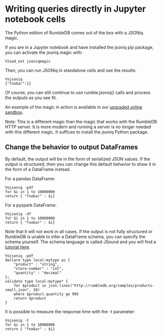# Writing queries directly in Jupyter notebook cells

The Python edition of RumbleDB comes out of the box with a JSONiq magic.&#x20;

If you are in a Jupyter notebook and have installed the jsoniq pip package, you can activate the jsoniq magic with:

```
%load_ext jsoniqmagic
```

Then, you can run JSONiq in standalone cells and see the results:

```
%%jsoniq
{"foobar":1} 
```

Of course, you can still continue to use rumble.jsoniq() calls and process the outputs as you see fit.

An example of the magic in action is available in our [upgraded online sandbox](https://colab.research.google.com/github/RumbleDB/rumble/blob/master/RumbleSandbox.ipynb).

Note: This is a different magic than the magic that works with the RumbleDB HTTP server. It is more modern and running a server is no longer needed with this different magic. It suffices to install the jsoniq Python package.&#x20;

## Change the behavior to output DataFrames

By default, the output will be in the form of serialized JSON values. If the output is structured, then you can change this default behavior to show it in the form of a DataFrame instead.

For a pandas DataFrame:

```notebook-python
%%jsoniq -pdf
for $i in 1 to 10000000
return { "foobar" : $i}
```

For a pyspark DataFrame:

```
%%jsoniq -df
for $i in 1 to 10000000
return { "foobar" : $i}
```

Note that it will not work in all cases. If the output is not fully structured or RumbleDB is unable to infer a DataFrame schema, you can specify the schema yourself. The schema language is called JSound and you will find a [tutorial here](https://github.com/ghislainfourny/jsound-tutorial).

```
%%jsoniq -pdf
declare type local:mytype as {
    "product" : "string",
    "store-number" : "int",
    "quantity" : "decimal"
};
validate type local:mytype* { 
    for $product in json-lines("http://rumbledb.org/samples/products-small.json", 10)
    where $product.quantity ge 995
    return $product
}
```

It is possible to measure the response time with the -t parameter:

```
%%jsoniq -t
for $i in 1 to 10000000
return { "foobar" : $i}
```

